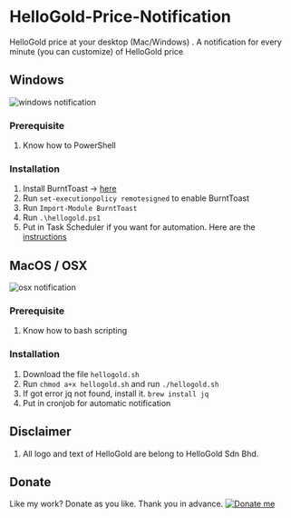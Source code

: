 # HelloGold-Price-Notification
HelloGold price at your desktop (Mac/Windows) . A notification for every minute (you can customize) of HelloGold price

## Windows
![windows notification](https://image.prntscr.com/image/EuWI_ltxSjSNcEatbTDuIw.png)


### Prerequisite
1. Know how to PowerShell

### Installation
1. Install BurntToast -> [here](https://github.com/Windos/BurntToast)
2. Run ``set-executionpolicy remotesigned`` to enable BurntToast
3. Run ``Import-Module BurntToast``
4. Run ``.\hellogold.ps1``
5. Put in Task Scheduler if you want for automation. Here are the [instructions](https://community.spiceworks.com/how_to/17736-run-powershell-scripts-from-task-scheduler)

## MacOS / OSX
![osx notification](https://i.imgur.com/ge9FOUp.png)

### Prerequisite
1. Know how to bash scripting

### Installation
1. Download the file ``hellogold.sh``
2. Run ``chmod a+x hellogold.sh`` and run ``./hellogold.sh``
3. If got error jq not found, install it. ``brew install jq``
4. Put in cronjob for automatic notification

## Disclaimer
1. All logo and text of HelloGold are belong to HelloGold Sdn Bhd.

## Donate
Like my work? Donate as you like. Thank you in advance. [![Donate me](https://www.paypalobjects.com/webstatic/en_US/i/buttons/PP_logo_h_150x38.png)](https://paypal.me/shafiqmustapa?locale.x=en_US)
